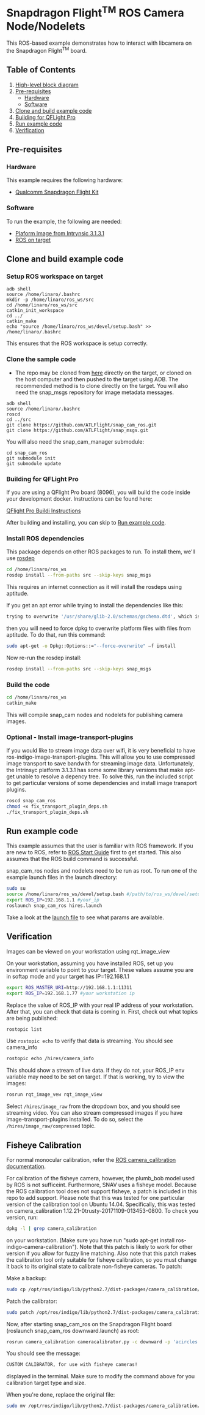 # Snapdragon Flight<sup>TM</sup> ROS Camera Node/Nodelets

This ROS-based example demonstrates how to interact with libcamera on the Snapdragon Flight<sup>TM</sup> board.

## Table of Contents

1. [High-level block diagram](#high-level-block-diagram)
1. [Pre-requisites](#pre-requisites)
   * [Hardware](#hardware)
   * [Software](#software)
1. [Clone and build example code](#clone-and-build-example-code)
1. [Building for QFLight Pro](#building-for-qflight-pro)
1. [Run example code](#run-example-code)
1. [Verification](#verification)

## Pre-requisites

### Hardware
This example requires the following hardware:

* [Qualcomm Snapdragon Flight Kit](https://shop.intrinsyc.com/collections/product-development-kits/products/qualcomm-snapdragon-flight-sbc)

### Software
To run the example, the following are needed:

* [Plaform Image from Intrynsic 3.1.3.1](https://support.intrinsyc.com/attachments/download/1597/Flight_3.1.3.1_JFlash.zip)
* [ROS on target](https://github.com/ATLFlight/ATLFlightDocs/blob/master/SnapdragonROSInstallation.md)

## Clone and build example code

### Setup ROS workspace on target

```
adb shell
source /home/linaro/.bashrc
mkdir -p /home/linaro/ros_ws/src
cd /home/linaro/ros_ws/src
catkin_init_workspace
cd ../
catkin_make
echo "source /home/linaro/ros_ws/devel/setup.bash" >> /home/linaro/.bashrc
```

This ensures that the ROS workspace is setup correctly.

### Clone the sample code
* The repo may be cloned from [here](https://github.com/ATLFlight/snap_cam_ros.git) directly on the target, or cloned on the host computer and then pushed to the target using ADB. The recommended method is to clone directly on the target.  You will also need the snap_msgs repository for image metadata messages.

```
adb shell
source /home/linaro/.bashrc
roscd
cd ../src
git clone https://github.com/ATLFlight/snap_cam_ros.git
git clone https://github.com/ATLFlight/snap_msgs.git
```

You will also need the snap_cam_manager submodule:

```
cd snap_cam_ros
git submodule init
git submodule update
```

### Building for QFLight Pro
If you are using a QFlight Pro board (8096), you will build the code inside your development docker.  Instructions can be found here:

[QFlight Pro Buildi Instructions](https://github.com/ATLFlight/QFlightProDocs/blob/master/RosSoftware.md)

After building and installing, you can skip to [Run example code](#run-example-code).

### Install ROS dependencies

This package depends on other ROS packages to run.  To install them, we'll use [rosdep](http://wiki.ros.org/rosdep)

```bash
cd /home/linaro/ros_ws
rosdep install --from-paths src --skip-keys snap_msgs
```
This requires an internet connection as it will install the rosdeps using aptitude.

If you get an apt error while trying to install the dependencies like this:

```bash
trying to overwrite '/usr/share/glib-2.0/schemas/gschema.dtd', which is also in package libglib-2.0-0 1:2.38.2-r0. this is while trying to install the dependency libglib2.0-dev_2.40.0-2_armhf.deb
```
then you will need to force dpkg to overwrite platform files with files from aptitude.  To do that, run this command:

```bash
sudo apt-get -o Dpkg::Options::="--force-overwrite" –f install
```
Now re-run the rosdep install:

```bash
rosdep install --from-paths src --skip-keys snap_msgs
```

### Build the code

```bash
cd /home/linaro/ros_ws
catkin_make
```

This will compile snap_cam nodes and nodelets for publishing camera images.

### Optional - Install image-transport-plugins

If you would like to stream image data over wifi, it is very beneficial to have ros-indigo-image-transport-plugins.  This will allow you to use compressed image transport to save bandwith for streaming image data.  Unfortunately, the Intrinsyc platform 3.1.3.1 has some some library versions that make apt-get unable to resolve a depency tree.  To solve this, run the included script to get particular versions of some dependencies and install image transport plugins.

```bash
roscd snap_cam_ros
chmod +x fix_transport_plugin_deps.sh
./fix_transport_plugin_deps.sh
```

## Run example code

This example assumes that the user is familiar with ROS framework.  If you are new to ROS, refer to [ROS Start Guide](http://wiki.ros.org/ROS/StartGuide) first to get started.
This also assumes that the ROS build command is successful.

snap_cam_ros nodes and nodelets need to be run as root.  To run one of the example launch files in the launch directory:

```bash
sudo su
source /home/linaro/ros_ws/devel/setup.bash #/path/to/ros_ws/devel/setup.bash
export ROS_IP=192.168.1.1 #your_ip
roslaunch snap_cam_ros hires.launch
```
Take a look at the [launch file](launch/hires.launch) to see what params are available.

## Verification

Images can be viewed on your workstation using rqt_image_view

On your workstation, assuming you have installed ROS, set up you environment variable to point to your target.  These values assume you are in softap mode and your target has IP=192.168.1.1
```bash
export ROS_MASTER_URI=http://192.168.1.1:11311
export ROS_IP=192.168.1.77 #your workstation ip
```

Replace the value of ROS_IP with your real IP address of your workstation.  After that, you can check that data is coming in.
First, check out what topics are being published:

```bash
rostopic list
```

Use `rostopic echo` to verify that data is streaming. You should see camera_info

```bash
rostopic echo /hires/camera_info
```

This should show a stream of live data. If they do not, your ROS_IP
env variable may need to be set on target.  If that is working, try to view the images:

```bash
rosrun rqt_image_vew rqt_image_view
```

Select `/hires/image_raw` from the dropdown box, and you should see streaming video.  You can also
stream compressed images if you have image-transport-plugins installed.  To do so, select the `/hires/image_raw/compressed` topic.

## Fisheye Calibration

For normal monocular calibration, refer the [ROS camera_calibration documentation](http://wiki.ros.org/camera_calibration#Camera_Calibrator).

For calibration of the fisheye camera, however, the plumb_bob model used by ROS is not sufficeint.  Furthermore, SNAV uses a fisheye model.  Because the ROS calibration tool does not support fisheye, a patch is included in this repo to add support.  Please note that this was tested for one particular version of the calibration tool on Ubuntu 14.04.  Specifically, this was tested on camera_calibration 1.12.21-0trusty-20171109-013453-0800.  To check you version, run:

```bash
dpkg -l | grep camera_calibration
```
on your workstation. (Make sure you have run "sudo apt-get install ros-indigo-camera-calibration"). Note that this patch is likely to work for other version if you allow for fuzzy line matching.  Also note that this patch makes the calibration tool only suitable for fisheye calibration, so you must change it back to its original state to calibrate non-fisheye cameras.  To patch:

Make a backup:
```bash
sudo cp /opt/ros/indigo/lib/python2.7/dist-packages/camera_calibration/calibrator.py /opt/ros/indigo/lib/python2.7/dist-packages/camera_calibration/calibrator.py_bu
```
Patch the calibrator:
```bash
sudo patch /opt/ros/indigo/lib/python2.7/dist-packages/camera_calibration/calibrator.py calibrator.patch 
```

Now, after starting snap_cam_ros on the Snapdragon Flight board (roslaunch snap_cam_ros downward.launch) as root:

```bash
rosrun camera_calibration cameracalibrator.py -c downward -p 'acircles' --size 4x11 --square 0.0816 image:=/downward/image_raw
```

You should see the message:

```bash
CUSTOM CALIBRATOR, for use with fisheye cameras!
```
displayed in the terminal.  Make sure to modify the command above for you calibration target type and size.

When you're done, replace the original file:
```bash
sudo mv /opt/ros/indigo/lib/python2.7/dist-packages/camera_calibration/calibrator.py_bu /opt/ros/indigo/lib/python2.7/dist-packages/camera_calibration/calibrator.py
```
